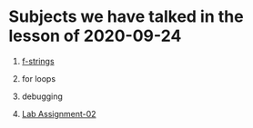 
# Subjects we have talked in the lesson of 2020-09-24

1. [f-strings](../course-content/f-strings.md)
2. for loops
3. debugging

4. [Lab Assignment-02](homeworks/assignment-02.md)